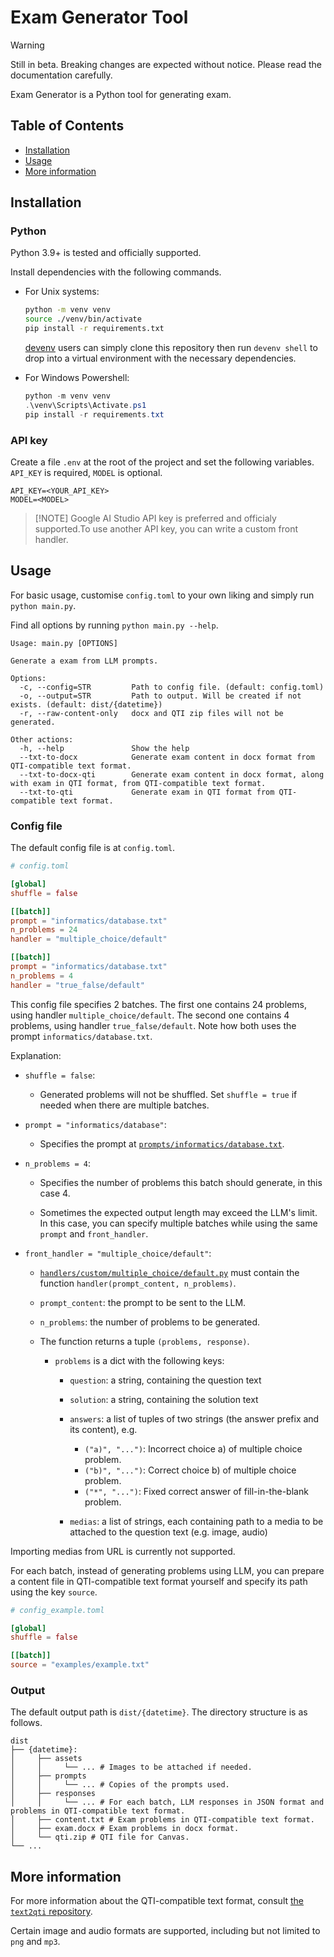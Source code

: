 # Exam Generator Tool

> [!WARNING]
> Still in beta. Breaking changes are expected without notice. Please
> read the documentation carefully.

Exam Generator is a Python tool for generating exam.

## Table of Contents

- [Installation](#installation)
- [Usage](#usage)
- [More information](#more-information)

## Installation

### Python

Python 3.9+ is tested and officially supported.

Install dependencies with the following commands.

- For Unix systems:

    ```bash
    python -m venv venv
    source ./venv/bin/activate
    pip install -r requirements.txt
    ```

    [devenv](https://devenv.sh/) users can simply clone this repository then run
    `devenv shell` to drop into a virtual environment with the necessary
    dependencies.

- For Windows Powershell:

    ```powershell
    python -m venv venv
    .\venv\Scripts\Activate.ps1
    pip install -r requirements.txt
    ```

### API key

Create a file `.env` at the root of the project and set the following variables.
`API_KEY` is required, `MODEL` is optional.

```env
API_KEY=<YOUR_API_KEY>
MODEL=<MODEL>
```

> [!NOTE] Google AI Studio API key is preferred and officialy supported.To use
> another API key, you can write a custom front handler.

## Usage

For basic usage, customise `config.toml` to your own liking and simply run
`python main.py`.

Find all options by running `python main.py --help`.

```
Usage: main.py [OPTIONS]

Generate a exam from LLM prompts.

Options:
  -c, --config=STR         Path to config file. (default: config.toml)
  -o, --output=STR         Path to output. Will be created if not exists. (default: dist/{datetime})
  -r, --raw-content-only   docx and QTI zip files will not be generated.

Other actions:
  -h, --help               Show the help
  --txt-to-docx            Generate exam content in docx format from QTI-compatible text format.
  --txt-to-docx-qti        Generate exam content in docx format, along with exam in QTI format, from QTI-compatible text format.
  --txt-to-qti             Generate exam in QTI format from QTI-compatible text format.
```

### Config file

The default config file is at `config.toml`.

```toml
# config.toml

[global]
shuffle = false

[[batch]]
prompt = "informatics/database.txt"
n_problems = 24
handler = "multiple_choice/default"

[[batch]]
prompt = "informatics/database.txt"
n_problems = 4
handler = "true_false/default"
```

This config file specifies 2 batches. The first one contains 24 problems, using
handler `multiple_choice/default`. The second one contains 4 problems, using
handler `true_false/default`. Note how both uses the prompt
`informatics/database.txt`.

Explanation:

- `shuffle = false`:

    - Generated problems will not be shuffled. Set `shuffle = true` if needed
      when there are multiple batches.

- `prompt = "informatics/database"`:

    - Specifies the prompt at
      [`prompts/informatics/database.txt`](handlers/frontHandlers/multiple_choice/default.py).

- `n_problems = 4`:

    - Specifies the number of problems this batch should generate, in this
      case 4.

    - Sometimes the expected output length may exceed the LLM's limit. In this
      case, you can specify multiple batches while using the same `prompt` and
      `front_handler`.

- `front_handler = "multiple_choice/default"`:

    - [`handlers/custom/multiple_choice/default.py`](handlers/frontHandlers/multiple_choice/default.py)
      must contain the function `handler(prompt_content, n_problems)`.

    - `prompt_content`: the prompt to be sent to the LLM.

    - `n_problems`: the number of problems to be generated.

    - The function returns a tuple `(problems, response)`.

        - `problems` is a dict with the following keys:

            - `question`: a string, containing the question text

            - `solution`: a string, containing the solution text

            - `answers`: a list of tuples of two strings (the answer prefix and
              its content), e.g.

                - `("a)", "...")`: Incorrect choice a) of multiple choice
                  problem.
                - `("b)", "...")`: Correct choice b) of multiple choice problem.
                - `("*", "...")`: Fixed correct answer of fill-in-the-blank
                  problem.

            - `medias`: a list of strings, each containing path to a media to be
              attached to the question text (e.g. image, audio)

Importing medias from URL is currently not supported.

For each batch, instead of generating problems using LLM, you can prepare a content file in QTI-compatible text format yourself and specify its path using the key `source`.

```toml
# config_example.toml

[global]
shuffle = false

[[batch]]
source = "examples/example.txt"
```

### Output

The default output path is `dist/{datetime}`. The directory structure is as
follows.

```
dist
├── {datetime}:
│     ├── assets
│     │     └── ... # Images to be attached if needed.
│     ├── prompts
│     │     └── ... # Copies of the prompts used.
│     ├── responses
│     │     └── ... # For each batch, LLM responses in JSON format and problems in QTI-compatible text format.
│     ├── content.txt # Exam problems in QTI-compatible text format.
│     ├── exam.docx # Exam problems in docx format.
│     └── qti.zip # QTI file for Canvas.
└── ...
```

## More information

For more information about the QTI-compatible text format, consult
[the `text2qti` repository](https://github.com/gpoore/text2qti).

Certain image and audio formats are supported, including but not limited to `png` and `mp3`.

